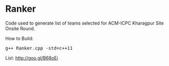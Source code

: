 Ranker
======

Code used to generate list of teams selected for ACM-ICPC Kharagpur Site Onsite Round.

How to Build: 
<pre>
g++ Ranker.cpp -std=c++11
</pre>

List: http://goo.gl/B68oEi
